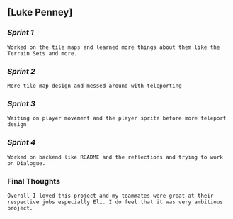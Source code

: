 ## [**Luke Penney**]

### *Sprint 1*
	Worked on the tile maps and learned more things about them like the Terrain Sets and more.
### *Sprint 2*
	More tile map design and messed around with teleporting
### *Sprint 3*
	Waiting on player movement and the player sprite before more teleport design
### *Sprint 4*
	Worked on backend like README and the reflections and trying to work on Dialogue.
### **Final Thoughts**
	Overall I loved this project and my teammates were great at their respective jobs especially Eli. I do feel that it was very ambitious project.
